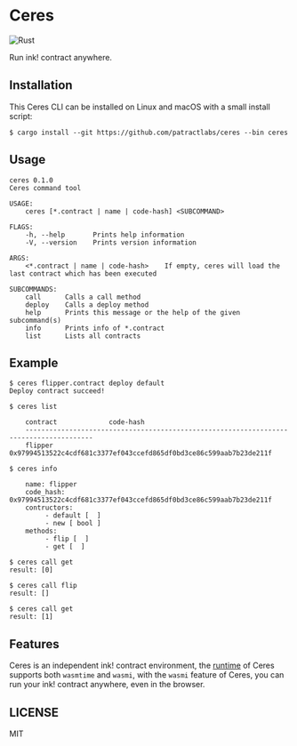 # Ceres

![Rust](https://github.com/patractlabs/ceres/workflows/Ceres/badge.svg)

Run ink! contract anywhere.


## Installation

This Ceres CLI can be installed on Linux and macOS with a small install script:

```
$ cargo install --git https://github.com/patractlabs/ceres --bin ceres
```

## Usage

```text
ceres 0.1.0
Ceres command tool

USAGE:
    ceres [*.contract | name | code-hash] <SUBCOMMAND>

FLAGS:
    -h, --help       Prints help information
    -V, --version    Prints version information

ARGS:
    <*.contract | name | code-hash>    If empty, ceres will load the last contract which has been executed

SUBCOMMANDS:
    call      Calls a call method
    deploy    Calls a deploy method
    help      Prints this message or the help of the given subcommand(s)
    info      Prints info of *.contract
    list      Lists all contracts
```

## Example

```text
$ ceres flipper.contract deploy default
Deploy contract succeed!

$ ceres list

	contract             code-hash
	---------------------------------------------------------------------------------------
	flipper              0x97994513522c4cdf681c3377ef043ccefd865df0bd3ce86c599aab7b23de211f

$ ceres info

	name: flipper
	code_hash: 0x97994513522c4cdf681c3377ef043ccefd865df0bd3ce86c599aab7b23de211f
	contructors:
		 - default [  ]
		 - new [ bool ]
	methods:
		 - flip [  ]
		 - get [  ]

$ ceres call get
result: [0]

$ ceres call flip
result: []

$ ceres call get 
result: [1] 
```


## Features

Ceres is an independent ink! contract environment, the [runtime][rt] of Ceres
supports both `wasmtime` and `wasmi`, with the `wasmi` feature of Ceres, you
can run your ink! contract anywhere, even in the browser.



## LICENSE

MIT

[rt]: crates/runtime
